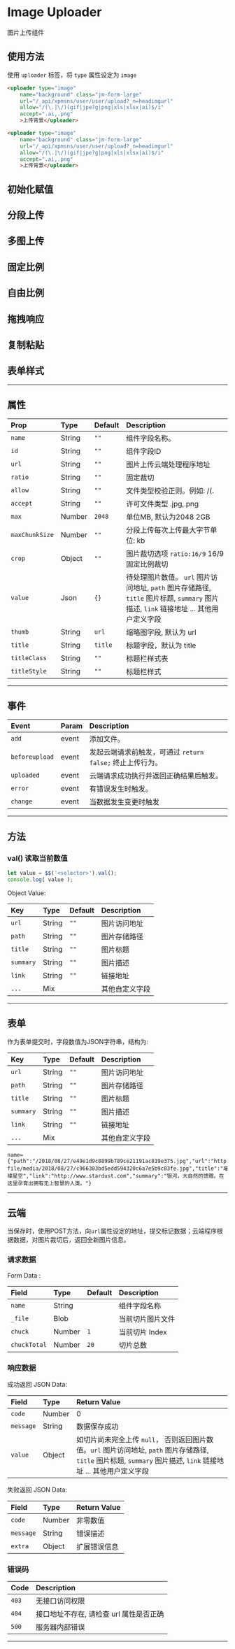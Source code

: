 # Image Uploader

<p class="uk-text-lead"> 图片上传组件 </p>

## 使用方法

使用 `uploader` 标签，将 `type` 属性设定为 `image`

```html 
<uploader type="image"
	name="background" class="jm-form-large"
	url="/_api/xpmsns/user/user/upload?_n=headimgurl"
	allow="/(\.|\/)(gif|jpe?g|png|xls|xlsx|ai)$/i"
	accept=".ai,.png"
	>上传背景</uploader>
```

```html : demo 
<uploader type="image"
	name="background" class="jm-form-large"
	url="/_api/xpmsns/user/user/upload?_n=headimgurl"
	allow="/(\.|\/)(gif|jpe?g|png|xls|xlsx|ai)$/i"
	accept=".ai,.png"
	>上传背景</uploader>
```

## 初始化赋值

## 分段上传

## 多图上传

## 固定比例 

## 自由比例

## 拖拽响应

## 复制粘贴

## 表单样式


***

## 属性

| Prop          | Type    | Default | Description                                |
|:--------------|:--------|:--------|:-------------------------------------------|
| `name`        | String  | `""`	| 组件字段名称。								 |
| `id`  		| String  | `""`    | 组件字段ID 									 |
| `url`  		| String  | `""`    | 图片上传云端处理程序地址		  				 |
| `ratio`  		| String  | `""`    | 固定裁切									 |
| `allow`  		| String  | `""`    | 文件类型校验正则。例如: /(\.|\/)(gif|jpe?g|png|xls|xlsx|ai)$/i  |
| `accept`  	| String  | `""`    | 许可文件类型 .jpg,.png 						 |
| `max`  		| Number  | `2048`  | 单位MB, 默认为2048 2GB						 |
| `maxChunkSize`| Number  | `""`    | 分段上传每次上传最大字节单位: kb	             |
| `crop`  		| Object  | `""`    | 图片裁切选项 `ratio:16/9` 16/9固定比例裁切	 |
| `value`  		| Json    | `{}`    | 待处理图片数值。 `url` 图片访问地址, `path` 图片存储路径, `title` 图片标题,	 `summary` 图片描述, `link` 链接地址 ... 其他用户定义字段 |
| `thumb`  		| String  | `url`   | 缩略图字段, 默认为 url						 |
| `title`  		| String  | `title` | 标题字段，默认为 title						 |
| `titleClass`  | String  | `""`    | 标题栏样式表   				        		 |
| `titleStyle`  | String  | `""`    | 标题栏样式						             |

***

## 事件

| Event        	| Param   |  Description                               |
|:--------------|:--------|:-------------------------------------------|
| `add`  	    | event   | 添加文件。								   |
| `beforeupload`| event   | 发起云端请求前触发，可通过 `return false;` 终止上传行为。  |
| `uploaded`  	| event   | 云端请求成功执行并返回正确结果后触发。           |
| `error`  		| event   | 有错误发生时触发。	    					   |
| `change`  	| event   | 当数据发生变更时触发						   |

***


## 方法

### val()  读取当前数值

```javascript
let value = $$('<selector>').val();
console.log( value );

```

Object Value:

| Key           | Type    | Default | Description                                |
|:--------------|:--------|:--------|:-------------------------------------------|
| `url`         | String  | `""`	| 图片访问地址								 |
| `path`  		| String  | `""`    | 图片存储路径 								 |
| `title`  		| String  | `""`    | 图片标题		  				 			 |
| `summary`  	| String  | `""`    | 图片描述									 |
| `link`  		| String  | `""`    | 链接地址									 |
| `...`         | Mix     | 		| 其他自定义字段								 |



***

## 表单

作为表单提交时，字段数值为JSON字符串，结构为: 

| Key           | Type    | Default | Description                                |
|:--------------|:--------|:--------|:-------------------------------------------|
| `url`         | String  | `""`	| 图片访问地址								 |
| `path`  		| String  | `""`    | 图片存储路径 								 |
| `title`  		| String  | `""`    | 图片标题		  				 			 |
| `summary`  	| String  | `""`    | 图片描述									 |
| `link`  		| String  | `""`    | 链接地址									 |
| `...`         | Mix     | 		| 其他自定义字段								 |


```QueryString 
name={"path":"/2018/08/27/e49e1d9c8899b789ce21191ac819e375.jpg","url":"http://www.jianmoapp.com/static-file/media/2018/08/27/c966303bd5edd594320c6a7e5b9c83fe.jpg","title":"璀璨星空","link":"http://www.stardust.com","summary":"银河，大自然的馈赠。在这里孕育出拥有无上智慧的人类。"}
```

***

## 云端

当保存时，使用POST方法，向`url`属性设定的地址，提交标记数据；云端程序根据数据，对图片裁切后，返回全新图片信息。

### 请求数据

Form Data :

| Field         | Type    	   | Default | Description                                |
|:--------------|:-------------|:--------|:-------------------------------------------|
| `name`        | String 	   |    	| 组件字段名称							      |
| `_file`       | Blob		   |    	| 当前切片图片文件							      |
| `chuck`       | Number  	   | `1`	| 当前切片 Index							      |
| `chuckTotal`  | Number  	   | `20`	| 切片总数								      |


### 响应数据

成功返回 JSON Data:

| Field         | Type    	   | Return Value                                |
|:--------------|:-------------|:--------------------------------------------|
| `code`        | Number 	   |  0 						      			 |
| `message`     | String 	   |  数据保存成功 						      	 |
| `value`       | Object       |  如切片尚未完全上传 `null`， 否则返回图片数值。`url` 图片访问地址, `path` 图片存储路径, `title` 图片标题,	 `summary` 图片描述, `link` 链接地址 ... 其他用户定义字段 |


失败返回 JSON Data: 

| Field         | Type    	   | Return Value                                |
|:--------------|:-------------|:--------------------------------------------|
| `code`        | Number 	   |  非零数值 					      			 |
| `message`     | String 	   |  错误描述 						      	 	 |
| `extra`       | Object 	   |  扩展错误信息 					      	 	 |


### 错误码

| Code          | Description                           	  |
|:--------------|:--------------------------------------------|
| `403`         | 无接口访问权限 						      	  |
| `404`         | 接口地址不存在, 请检查 url 属性是否正确 		  |
| `500`         | 服务器内部错误 					    		  |

***




